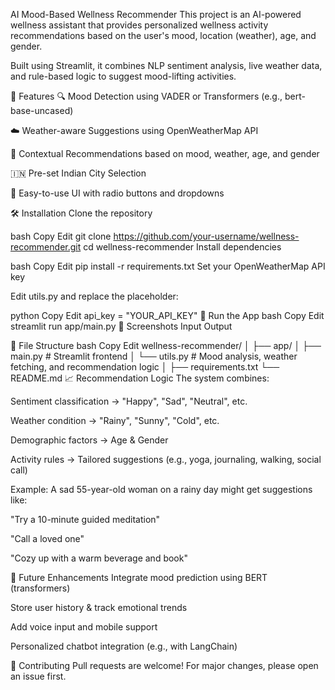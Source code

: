  AI Mood-Based Wellness Recommender
This project is an AI-powered wellness assistant that provides personalized wellness activity recommendations based on the user's mood, location (weather), age, and gender.

Built using Streamlit, it combines NLP sentiment analysis, live weather data, and rule-based logic to suggest mood-lifting activities.

🚀 Features
🔍 Mood Detection using VADER or Transformers (e.g., bert-base-uncased)

☁️ Weather-aware Suggestions using OpenWeatherMap API

🧠 Contextual Recommendations based on mood, weather, age, and gender

🇮🇳 Pre-set Indian City Selection

🎯 Easy-to-use UI with radio buttons and dropdowns

🛠️ Installation
Clone the repository

bash
Copy
Edit
git clone https://github.com/your-username/wellness-recommender.git
cd wellness-recommender
Install dependencies

bash
Copy
Edit
pip install -r requirements.txt
Set your OpenWeatherMap API key

Edit utils.py and replace the placeholder:

python
Copy
Edit
api_key = "YOUR_API_KEY"
🧪 Run the App
bash
Copy
Edit
streamlit run app/main.py
📸 Screenshots
Input	Output

🧩 File Structure
bash
Copy
Edit
wellness-recommender/
│
├── app/
│   ├── main.py               # Streamlit frontend
│   └── utils.py              # Mood analysis, weather fetching, and recommendation logic
│
├── requirements.txt
└── README.md
📈 Recommendation Logic
The system combines:

Sentiment classification → "Happy", "Sad", "Neutral", etc.

Weather condition → "Rainy", "Sunny", "Cold", etc.

Demographic factors → Age & Gender

Activity rules → Tailored suggestions (e.g., yoga, journaling, walking, social call)

Example:
A sad 55-year-old woman on a rainy day might get suggestions like:

"Try a 10-minute guided meditation"

"Call a loved one"

"Cozy up with a warm beverage and book"

🧠 Future Enhancements
Integrate mood prediction using BERT (transformers)

Store user history & track emotional trends

Add voice input and mobile support

Personalized chatbot integration (e.g., with LangChain)

🤝 Contributing
Pull requests are welcome! For major changes, please open an issue first.

